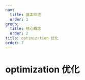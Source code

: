 ```yaml
---
nav:
  title: 基本综述
  order: 1
group:
  title: 核心概念
  order: 2
title: optimization 优化
order: 7
---
```


# optimization 优化
